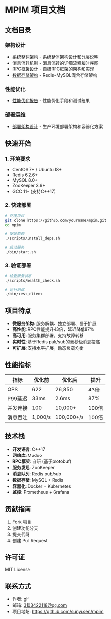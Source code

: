 # MPIM 项目文档

## 文档目录

### 架构设计
- [系统整体架构](architecture/overview.md) - 系统整体架构设计和分层说明
- [消息流转机制](architecture/message-flow.md) - 消息流转的详细流程和时序图
- [RPC框架设计](architecture/rpc-framework.md) - 自研RPC框架的架构和实现
- [数据存储架构](architecture/data-storage.md) - Redis+MySQL混合存储架构

### 性能优化
- [性能优化报告](performance/optimization.md) - 性能优化手段和测试结果

### 部署运维
- [部署架构设计](deployment/architecture.md) - 生产环境部署架构和容器化方案

## 快速开始

### 1. 环境要求
- CentOS 7+ / Ubuntu 18+
- Redis 6.2.6+
- MySQL 8.0+
- ZooKeeper 3.6+
- GCC 11+ (支持C++17)

### 2. 快速部署
```bash
# 克隆项目
git clone https://github.com/yourname/mpim.git
cd mpim

# 安装依赖
./scripts/install_deps.sh

# 启动服务
./bin/start.sh
```

### 3. 验证部署
```bash
# 检查服务状态
./scripts/health_check.sh

# 运行测试
./bin/test_client
```

## 项目特点

- **微服务架构**: 服务解耦、独立部署、易于扩展
- **高性能**: RPC性能提升43倍，延迟降低87%
- **高可用**: 服务集群部署，支持故障转移
- **实时性**: 基于Redis pub/sub的毫秒级消息投递
- **可扩展**: 支持水平扩展，动态负载均衡

## 性能指标

| 指标 | 优化前 | 优化后 | 提升 |
|------|--------|--------|------|
| QPS | 622 | 26,850 | 43倍 |
| P99延迟 | 33ms | 2.6ms | 87% |
| 并发连接 | 100 | 10,000+ | 100倍 |
| 消息吞吐 | 1,000/s | 100,000+/s | 100倍 |

## 技术栈

- **开发语言**: C++17
- **网络库**: Muduo
- **RPC框架**: 自研 (基于protobuf)
- **服务发现**: ZooKeeper
- **消息队列**: Redis pub/sub
- **数据存储**: MySQL + Redis
- **容器化**: Docker + Kubernetes
- **监控**: Prometheus + Grafana

## 贡献指南

1. Fork 项目
2. 创建功能分支
3. 提交代码
4. 创建 Pull Request

## 许可证

MIT License

## 联系方式

- 作者: glf
- 邮箱: 3103422118@qq.com
- 项目地址: https://github.com/sunyusen/mpim

